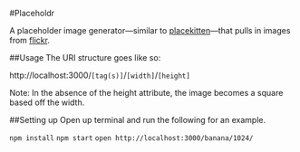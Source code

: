 #Placeholdr

A placeholder image generator—similar to [placekitten](http://placekitten.com)—that pulls in images from [flickr](http://flickr.com).

##Usage
The URI structure goes like so:

http://localhost:3000/`[tag(s)]`/`[width]`/`[height]`

Note: In the absence of the height attribute, the image becomes a square based off the width.

##Setting up
Open up terminal and run the following for an example.

`npm install`
`npm start`
`open http://localhost:3000/banana/1024/`